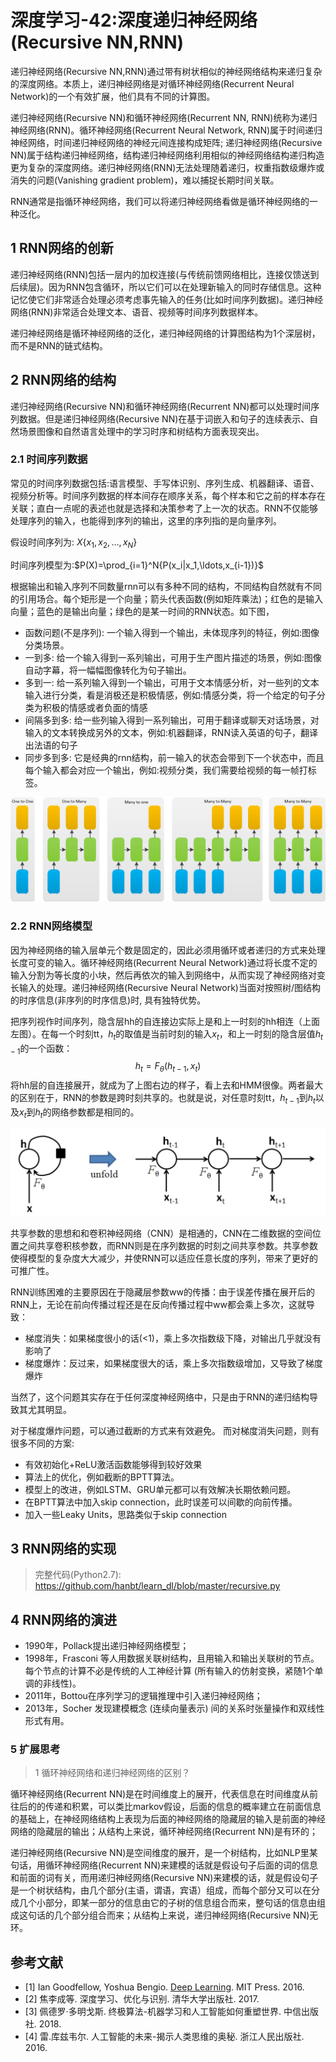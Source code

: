 # 深度学习-42:深度递归神经网络(Recursive NN,RNN)

递归神经网络(Recursive NN,RNN)通过带有树状相似的神经网络结构来递归复杂的深度网络。本质上，递归神经网络是对循环神经网络(Recurrent Neural Network)的一个有效扩展，他们具有不同的计算图。

递归神经网络(Recursive NN)和循环神经网络(Recurrent NN, RNN)统称为递归神经网络(RNN)。循环神经网络(Recurrent Neural Network, RNN)属于时间递归神经网络，时间递归神经网络的神经元间连接构成矩阵; 递归神经网络(Recursive NN)属于结构递归神经网络，结构递归神经网络利用相似的神经网络结构递归构造更为复杂的深度网络。递归神经网络(RNN)无法处理随着递归，权重指数级爆炸或消失的问题(Vanishing gradient problem)，难以捕捉长期时间关联。

RNN通常是指循环神经网络，我们可以将递归神经网络看做是循环神经网络的一种泛化。

## 1 RNN网络的创新

递归神经网络(RNN)包括一层内的加权连接(与传统前馈网络相比，连接仅馈送到后续层)。因为RNN包含循环，所以它们可以在处理新输入的同时存储信息。这种记忆使它们非常适合处理必须考虑事先输入的任务(比如时间序列数据)。递归神经网络(RNN)非常适合处理文本、语音、视频等时间序列数据样本。

递归神经网络是循环神经网络的泛化，递归神经网络的计算图结构为1个深层树，而不是RNN的链式结构。

## 2 RNN网络的结构

递归神经网络(Recursive NN)和循环神经网络(Recurrent NN)都可以处理时间序列数据。但是递归神经网络(Recursive NN)在基于词嵌入和句子的连续表示、自然场景图像和自然语言处理中的学习时序和树结构方面表现突出。

### 2.1 时间序列数据

常见的时间序列数据包括:语言模型、手写体识别、序列生成、机器翻译、语音、视频分析等。时间序列数据的样本间存在顺序关系，每个样本和它之前的样本存在关联；直白一点呢的表述也就是选择和决策参考了上一次的状态。RNN不仅能够处理序列的输入，也能得到序列的输出，这里的序列指的是向量序列。

假设时间序列为: $X\{x_1, x_2, \ldots, x_N\}$

时间序列模型为:$P(X)=\prod_{i=1}^N{P(x_i|x_1,\ldots,x_{i-1})}$

根据输出和输入序列不同数量rnn可以有多种不同的结构，不同结构自然就有不同的引用场合。每个矩形是一个向量；箭头代表函数(例如矩阵乘法)；红色的是输入向量；蓝色的是输出向量；绿色的是某一时间的RNN状态。如下图，

- 函数问题(不是序列): 一个输入得到一个输出，未体现序列的特征，例如:图像分类场景。
- 一到多: 给一个输入得到一系列输出，可用于生产图片描述的场景，例如:图像自动字幕，将一幅幅图像转化为句子输出。
- 多到一: 给一系列输入得到一个输出，可用于文本情感分析，对一些列的文本输入进行分类，看是消极还是积极情感，例如:情感分类，将一个给定的句子分类为积极的情感或者负面的情感
- 间隔多到多: 给一些列输入得到一系列输出，可用于翻译或聊天对话场景，对输入的文本转换成另外的文本，例如:机器翻译，RNN读入英语的句子，翻译出法语的句子
- 同步多到多: 它是经典的rnn结构，前一输入的状态会带到下一个状态中，而且每个输入都会对应一个输出，例如:视频分类，我们需要给视频的每一帧打标签。

![时间序列数据输出和输入序列的几种模式](../images/4-rnn-sequence-data.png)

### 2.2 RNN网络模型

因为神经网络的输入层单元个数是固定的，因此必须用循环或者递归的方式来处理长度可变的输入。循环神经网络(Recurrent Neural Network)通过将长度不定的输入分割为等长度的小块，然后再依次的输入到网络中，从而实现了神经网络对变长输入的处理。递归神经网络(Recursive Neural Network)当面对按照树/图结构的时序信息(非序列的时序信息)时, 具有独特优势。

把序列视作时间序列，隐含层hh的自连接边实际上是和上一时刻的hh相连（上面左图）。在每一个时刻tt，$h_t$的取值是当前时刻的输入$x_t$，和上一时刻的隐含层值$h_{t-1}$的一个函数：</br>
$$h_t = F_{\theta}(h_{t-1}, x_t)$$
将hh层的自连接展开，就成为了上图右边的样子，看上去和HMM很像。两者最大的区别在于，RNN的参数是跨时刻共享的。也就是说，对任意时刻tt，$h_{t-1}$到$h_t$以及$x_t$到$h_t$的网络参数都是相同的。

![RNN网络模型的架构](../images/4-rnn-architecture.png)

共享参数的思想和和卷积神经网络（CNN）是相通的，CNN在二维数据的空间位置之间共享卷积核参数，而RNN则是在序列数据的时刻之间共享参数。共享参数使得模型的复杂度大大减少，并使RNN可以适应任意长度的序列，带来了更好的可推广性。

RNN训练困难的主要原因在于隐藏层参数ww的传播：由于误差传播在展开后的RNN上，无论在前向传播过程还是在反向传播过程中ww都会乘上多次，这就导致：

- 梯度消失：如果梯度很小的话(<1)，乘上多次指数级下降，对输出几乎就没有影响了
- 梯度爆炸：反过来，如果梯度很大的话，乘上多次指数级增加，又导致了梯度爆炸

当然了，这个问题其实存在于任何深度神经网络中，只是由于RNN的递归结构导致其尤其明显。

对于梯度爆炸问题，可以通过截断的方式来有效避免。
而对梯度消失问题，则有很多不同的方案:

- 有效初始化+ReLU激活函数能够得到较好效果
- 算法上的优化，例如截断的BPTT算法。
- 模型上的改进，例如LSTM、GRU单元都可以有效解决长期依赖问题。
- 在BPTT算法中加入skip connection，此时误差可以间歇的向前传播。
- 加入一些Leaky Units，思路类似于skip connection

## 3 RNN网络的实现

> 完整代码(Python2.7): https://github.com/hanbt/learn_dl/blob/master/recursive.py

## 4 RNN网络的演进

- 1990年，Pollack提出递归神经网络模型；
- 1998年，Frasconi 等人用数据关联树结构，且用输入和输出关联树的节点。每个节点的计算不必是传统的人工神经计算 (所有输入的仿射变换，紧随1个单调的非线性)。
- 2011年，Bottou在序列学习的逻辑推理中引入递归神经网络；
- 2013年，Socher 发现建模概念 (连续向量表示) 间的关系时张量操作和双线性形式有用。

### 5 扩展思考

> 1 循环神经网络和递归神经网络的区别？

循环神经网络(Recurrent NN)是在时间维度上的展开，代表信息在时间维度从前往后的的传递和积累，可以类比markov假设，后面的信息的概率建立在前面信息的基础上，在神经网络结构上表现为后面的神经网络的隐藏层的输入是前面的神经网络的隐藏层的输出；从结构上来说，循环神经网络(Recurrent NN)是有环的；

递归神经网络(Recursive NN)是空间维度的展开，是一个树结构，比如NLP里某句话，用循环神经网络(Recurrent NN)来建模的话就是假设句子后面的词的信息和前面的词有关，而用递归神经网络(Recursive NN)来建模的话，就是假设句子是一个树状结构，由几个部分(主语，谓语，宾语）组成，而每个部分又可以在分成几个小部分，即某一部分的信息由它的子树的信息组合而来，整句话的信息由组成这句话的几个部分组合而来；从结构上来说，递归神经网络(Recursive NN)无环。

## 参考文献

- [1] Ian Goodfellow, Yoshua Bengio. [Deep Learning](http://www.deeplearningbook.org/). MIT Press. 2016.
- [2] 焦李成等. 深度学习、优化与识别. 清华大学出版社. 2017.
- [3] 佩德罗·多明戈斯. 终极算法-机器学习和人工智能如何重塑世界. 中信出版社. 2018.
- [4] 雷.库兹韦尔. 人工智能的未来-揭示人类思维的奥秘.  浙江人民出版社. 2016.